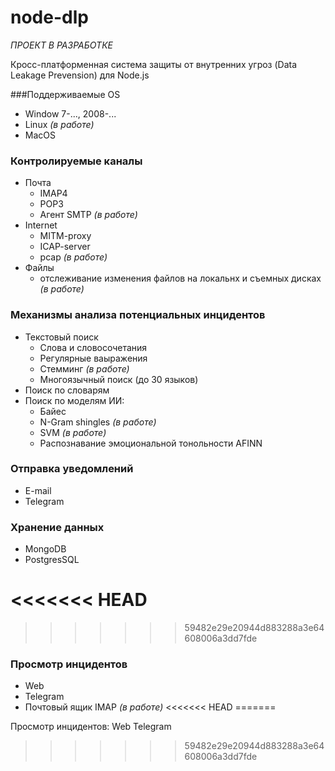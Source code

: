 # node-dlp
*ПРОЕКТ В РАЗРАБОТКЕ*

Кросс-платформенная система защиты от внутренних угроз (Data Leakage Prevension) для Node.js

###Поддерживаемые OS
* Window 7-..., 2008-...
* Linux *(в работе)*
* MacOS

### Контролируемые каналы
* Почта
	- IMAP4
	- POP3
	- Агент SMTP *(в работе)*
* Internet
	- MITM-proxy
	- ICAP-server
	- pcap *(в работе)*
* Файлы
	- отслеживание изменения файлов на локальнх и съемных дисках *(в работе)*

### Механизмы анализа потенциальных инцидентов
* Текстовый	поиск
	- Слова и словосочетания
	- Регулярные ваыражения
	- Стемминг *(в работе)*
	- Многоязычный поиск (до 30 языков)
* Поиск по словарям
* Поиск по моделям ИИ:
	- Байес
	- N-Gram shingles *(в работе)*
	- SVM *(в работе)*
	- Распознавание эмоциональной тонольности AFINN

### Отправка уведомлений
* E-mail
* Telegram

### Хранение данных
* MongoDB
* PostgresSQL

<<<<<<< HEAD
=======

>>>>>>> 59482e29e20944d883288a3e64608006a3dd7fde
### Просмотр инцидентов
* Web
* Telegram
* Почтовый ящик IMAP *(в работе)*
<<<<<<< HEAD
=======

Просмотр инцидентов:
	Web
	Telegram
>>>>>>> 59482e29e20944d883288a3e64608006a3dd7fde




